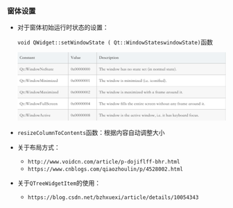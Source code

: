 ### 窗体设置

* 对于窗体初始运行时状态的设置：

  `void QWidget::setWindowState ( Qt::WindowStateswindowState)`函数

  ![1545467321126](assets/1545467321126.png)

* `resizeColumnToContents`函数：根据内容自动调整大小

* 关于布局方式：

  * `http://www.voidcn.com/article/p-dojiflff-bhr.html`
  * `https://www.cnblogs.com/qiaozhoulin/p/4528002.html`

* 关于`QTreeWidgetItem`的使用：

  * `https://blog.csdn.net/bzhxuexi/article/details/10054343`
